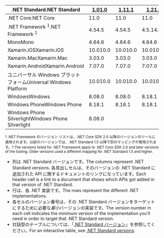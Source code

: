 | <span data-ttu-id="08664-101">.NET Standard</span><span class="sxs-lookup"><span data-stu-id="08664-101">.NET Standard</span></span>              | <span data-ttu-id="08664-102">[1.0]</span><span class="sxs-lookup"><span data-stu-id="08664-102">[1.0]</span></span> | <span data-ttu-id="08664-103">[1.1]</span><span class="sxs-lookup"><span data-stu-id="08664-103">[1.1]</span></span>  | <span data-ttu-id="08664-104">[1.2]</span><span class="sxs-lookup"><span data-stu-id="08664-104">[1.2]</span></span> | <span data-ttu-id="08664-105">[1.3]</span><span class="sxs-lookup"><span data-stu-id="08664-105">[1.3]</span></span> | <span data-ttu-id="08664-106">[1.4]</span><span class="sxs-lookup"><span data-stu-id="08664-106">[1.4]</span></span> | <span data-ttu-id="08664-107">[1.5]</span><span class="sxs-lookup"><span data-stu-id="08664-107">[1.5]</span></span>      | <span data-ttu-id="08664-108">[1.6]</span><span class="sxs-lookup"><span data-stu-id="08664-108">[1.6]</span></span>      | <span data-ttu-id="08664-109">[2.0]</span><span class="sxs-lookup"><span data-stu-id="08664-109">[2.0]</span></span>      |
|----------------------------|-------|--------|-------|-------|-------|------------|------------|------------|
| <span data-ttu-id="08664-110">.NET Core</span><span class="sxs-lookup"><span data-stu-id="08664-110">.NET Core</span></span>                  | <span data-ttu-id="08664-111">1</span><span class="sxs-lookup"><span data-stu-id="08664-111">1.0</span></span>   | <span data-ttu-id="08664-112">1</span><span class="sxs-lookup"><span data-stu-id="08664-112">1.0</span></span>    | <span data-ttu-id="08664-113">1</span><span class="sxs-lookup"><span data-stu-id="08664-113">1.0</span></span>   | <span data-ttu-id="08664-114">1</span><span class="sxs-lookup"><span data-stu-id="08664-114">1.0</span></span>   | <span data-ttu-id="08664-115">1</span><span class="sxs-lookup"><span data-stu-id="08664-115">1.0</span></span>   | <span data-ttu-id="08664-116">1</span><span class="sxs-lookup"><span data-stu-id="08664-116">1.0</span></span>        | <span data-ttu-id="08664-117">1</span><span class="sxs-lookup"><span data-stu-id="08664-117">1.0</span></span>        | <span data-ttu-id="08664-118">2.0</span><span class="sxs-lookup"><span data-stu-id="08664-118">2.0</span></span>        |
| <span data-ttu-id="08664-119">.NET Framework <sup>1</sup></span><span class="sxs-lookup"><span data-stu-id="08664-119">.NET Framework <sup>1</sup></span></span>| <span data-ttu-id="08664-120">4.5</span><span class="sxs-lookup"><span data-stu-id="08664-120">4.5</span></span>   | <span data-ttu-id="08664-121">4.5</span><span class="sxs-lookup"><span data-stu-id="08664-121">4.5</span></span>    | <span data-ttu-id="08664-122">4.5.1</span><span class="sxs-lookup"><span data-stu-id="08664-122">4.5.1</span></span> | <span data-ttu-id="08664-123">4.6</span><span class="sxs-lookup"><span data-stu-id="08664-123">4.6</span></span>   | <span data-ttu-id="08664-124">4.6.1</span><span class="sxs-lookup"><span data-stu-id="08664-124">4.6.1</span></span> | <span data-ttu-id="08664-125">4.6.1</span><span class="sxs-lookup"><span data-stu-id="08664-125">4.6.1</span></span>      | <span data-ttu-id="08664-126">4.6.1</span><span class="sxs-lookup"><span data-stu-id="08664-126">4.6.1</span></span>      | <span data-ttu-id="08664-127">4.6.1</span><span class="sxs-lookup"><span data-stu-id="08664-127">4.6.1</span></span>      |
| <span data-ttu-id="08664-128">Mono</span><span class="sxs-lookup"><span data-stu-id="08664-128">Mono</span></span>                       | <span data-ttu-id="08664-129">4.6</span><span class="sxs-lookup"><span data-stu-id="08664-129">4.6</span></span>   | <span data-ttu-id="08664-130">4.6</span><span class="sxs-lookup"><span data-stu-id="08664-130">4.6</span></span>    | <span data-ttu-id="08664-131">4.6</span><span class="sxs-lookup"><span data-stu-id="08664-131">4.6</span></span>   | <span data-ttu-id="08664-132">4.6</span><span class="sxs-lookup"><span data-stu-id="08664-132">4.6</span></span>   | <span data-ttu-id="08664-133">4.6</span><span class="sxs-lookup"><span data-stu-id="08664-133">4.6</span></span>   | <span data-ttu-id="08664-134">4.6</span><span class="sxs-lookup"><span data-stu-id="08664-134">4.6</span></span>        | <span data-ttu-id="08664-135">4.6</span><span class="sxs-lookup"><span data-stu-id="08664-135">4.6</span></span>        | <span data-ttu-id="08664-136">5.4</span><span class="sxs-lookup"><span data-stu-id="08664-136">5.4</span></span>        |
| <span data-ttu-id="08664-137">Xamarin.iOS</span><span class="sxs-lookup"><span data-stu-id="08664-137">Xamarin.iOS</span></span>                | <span data-ttu-id="08664-138">10.0</span><span class="sxs-lookup"><span data-stu-id="08664-138">10.0</span></span>  | <span data-ttu-id="08664-139">10.0</span><span class="sxs-lookup"><span data-stu-id="08664-139">10.0</span></span>   | <span data-ttu-id="08664-140">10.0</span><span class="sxs-lookup"><span data-stu-id="08664-140">10.0</span></span>  | <span data-ttu-id="08664-141">10.0</span><span class="sxs-lookup"><span data-stu-id="08664-141">10.0</span></span>  | <span data-ttu-id="08664-142">10.0</span><span class="sxs-lookup"><span data-stu-id="08664-142">10.0</span></span>  | <span data-ttu-id="08664-143">10.0</span><span class="sxs-lookup"><span data-stu-id="08664-143">10.0</span></span>       | <span data-ttu-id="08664-144">10.0</span><span class="sxs-lookup"><span data-stu-id="08664-144">10.0</span></span>       | <span data-ttu-id="08664-145">10.14</span><span class="sxs-lookup"><span data-stu-id="08664-145">10.14</span></span>      |
| <span data-ttu-id="08664-146">Xamarin.Mac</span><span class="sxs-lookup"><span data-stu-id="08664-146">Xamarin.Mac</span></span>                | <span data-ttu-id="08664-147">3.0</span><span class="sxs-lookup"><span data-stu-id="08664-147">3.0</span></span>   | <span data-ttu-id="08664-148">3.0</span><span class="sxs-lookup"><span data-stu-id="08664-148">3.0</span></span>    | <span data-ttu-id="08664-149">3.0</span><span class="sxs-lookup"><span data-stu-id="08664-149">3.0</span></span>   | <span data-ttu-id="08664-150">3.0</span><span class="sxs-lookup"><span data-stu-id="08664-150">3.0</span></span>   | <span data-ttu-id="08664-151">3.0</span><span class="sxs-lookup"><span data-stu-id="08664-151">3.0</span></span>   | <span data-ttu-id="08664-152">3.0</span><span class="sxs-lookup"><span data-stu-id="08664-152">3.0</span></span>        | <span data-ttu-id="08664-153">3.0</span><span class="sxs-lookup"><span data-stu-id="08664-153">3.0</span></span>        | <span data-ttu-id="08664-154">3.8</span><span class="sxs-lookup"><span data-stu-id="08664-154">3.8</span></span>        |
| <span data-ttu-id="08664-155">Xamarin.Android</span><span class="sxs-lookup"><span data-stu-id="08664-155">Xamarin.Android</span></span>            | <span data-ttu-id="08664-156">7.0</span><span class="sxs-lookup"><span data-stu-id="08664-156">7.0</span></span>   | <span data-ttu-id="08664-157">7.0</span><span class="sxs-lookup"><span data-stu-id="08664-157">7.0</span></span>    | <span data-ttu-id="08664-158">7.0</span><span class="sxs-lookup"><span data-stu-id="08664-158">7.0</span></span>   | <span data-ttu-id="08664-159">7.0</span><span class="sxs-lookup"><span data-stu-id="08664-159">7.0</span></span>   | <span data-ttu-id="08664-160">7.0</span><span class="sxs-lookup"><span data-stu-id="08664-160">7.0</span></span>   | <span data-ttu-id="08664-161">7.0</span><span class="sxs-lookup"><span data-stu-id="08664-161">7.0</span></span>        | <span data-ttu-id="08664-162">7.0</span><span class="sxs-lookup"><span data-stu-id="08664-162">7.0</span></span>        | <span data-ttu-id="08664-163">8.0</span><span class="sxs-lookup"><span data-stu-id="08664-163">8.0</span></span>        |
| <span data-ttu-id="08664-164">ユニバーサル Windows プラットフォーム</span><span class="sxs-lookup"><span data-stu-id="08664-164">Universal Windows Platform</span></span> | <span data-ttu-id="08664-165">10.0</span><span class="sxs-lookup"><span data-stu-id="08664-165">10.0</span></span>  | <span data-ttu-id="08664-166">10.0</span><span class="sxs-lookup"><span data-stu-id="08664-166">10.0</span></span>   | <span data-ttu-id="08664-167">10.0</span><span class="sxs-lookup"><span data-stu-id="08664-167">10.0</span></span>  | <span data-ttu-id="08664-168">10.0</span><span class="sxs-lookup"><span data-stu-id="08664-168">10.0</span></span>  | <span data-ttu-id="08664-169">10.0</span><span class="sxs-lookup"><span data-stu-id="08664-169">10.0</span></span>  | <span data-ttu-id="08664-170">10.0.16299</span><span class="sxs-lookup"><span data-stu-id="08664-170">10.0.16299</span></span> | <span data-ttu-id="08664-171">10.0.16299</span><span class="sxs-lookup"><span data-stu-id="08664-171">10.0.16299</span></span> | <span data-ttu-id="08664-172">10.0.16299</span><span class="sxs-lookup"><span data-stu-id="08664-172">10.0.16299</span></span> |
| <span data-ttu-id="08664-173">Windows</span><span class="sxs-lookup"><span data-stu-id="08664-173">Windows</span></span>                    | <span data-ttu-id="08664-174">8.0</span><span class="sxs-lookup"><span data-stu-id="08664-174">8.0</span></span>   | <span data-ttu-id="08664-175">8.0</span><span class="sxs-lookup"><span data-stu-id="08664-175">8.0</span></span>    | <span data-ttu-id="08664-176">8.1</span><span class="sxs-lookup"><span data-stu-id="08664-176">8.1</span></span>   |       |       |            |            |            |
| <span data-ttu-id="08664-177">Windows Phone</span><span class="sxs-lookup"><span data-stu-id="08664-177">Windows Phone</span></span>              | <span data-ttu-id="08664-178">8.1</span><span class="sxs-lookup"><span data-stu-id="08664-178">8.1</span></span>   | <span data-ttu-id="08664-179">8.1</span><span class="sxs-lookup"><span data-stu-id="08664-179">8.1</span></span>    | <span data-ttu-id="08664-180">8.1</span><span class="sxs-lookup"><span data-stu-id="08664-180">8.1</span></span>   |       |       |            |            |            |
| <span data-ttu-id="08664-181">Windows Phone Silverlight</span><span class="sxs-lookup"><span data-stu-id="08664-181">Windows Phone Silverlight</span></span>  | <span data-ttu-id="08664-182">8.0</span><span class="sxs-lookup"><span data-stu-id="08664-182">8.0</span></span>   |        |       |       |       |            |            |            |

<span data-ttu-id="08664-183"><sup>1 .NET Framework のバージョン リストは、.NET Core SDK 2.0 以降のバージョンのツールに適用されます。以前のバージョンでは、.NET Standard 1.5 以降で別のマッピングが使用されます。</sup></span><span class="sxs-lookup"><span data-stu-id="08664-183"><sup>1 The versions listed for .NET Framework apply to .NET Core SDK 2.0 and later versions of the tooling. Older versions used a different mapping for .NET Standard 1.5 and higher. </sup></span></span>

- <span data-ttu-id="08664-184">列は .NET Standard バージョンです。</span><span class="sxs-lookup"><span data-stu-id="08664-184">The columns represent .NET Standard versions.</span></span> <span data-ttu-id="08664-185">各見出しセルは、そのバージョンの .NET Standard に追加された API に関するドキュメントのリンクになっています。</span><span class="sxs-lookup"><span data-stu-id="08664-185">Each header cell is a link to a document that shows which APIs got added in that version of .NET Standard.</span></span>
- <span data-ttu-id="08664-186">行は、各 .NET 実装です。</span><span class="sxs-lookup"><span data-stu-id="08664-186">The rows represent the different .NET implementations.</span></span>
- <span data-ttu-id="08664-187">各セルのバージョン番号は、その .NET Standard バージョンをターゲットにするために必要な*最小*バージョンの実装です。</span><span class="sxs-lookup"><span data-stu-id="08664-187">The version number in each cell indicates the *minimum* version of the implementation you'll need in order to target that .NET Standard version.</span></span>
- <span data-ttu-id="08664-188">対話型のテーブルについては、「[.NET Standard バージョン](http://immo.landwerth.net/netstandard-versions/#)」を参照してください。</span><span class="sxs-lookup"><span data-stu-id="08664-188">For an interactive table, see [.NET Standard versions](http://immo.landwerth.net/netstandard-versions/#).</span></span>

[1.0]: https://github.com/dotnet/standard/blob/master/docs/versions/netstandard1.0.md
[1.1]: https://github.com/dotnet/standard/blob/master/docs/versions/netstandard1.1.md
[1.2]: https://github.com/dotnet/standard/blob/master/docs/versions/netstandard1.2.md
[1.3]: https://github.com/dotnet/standard/blob/master/docs/versions/netstandard1.3.md
[1.4]: https://github.com/dotnet/standard/blob/master/docs/versions/netstandard1.4.md
[1.5]: https://github.com/dotnet/standard/blob/master/docs/versions/netstandard1.5.md
[1.6]: https://github.com/dotnet/standard/blob/master/docs/versions/netstandard1.6.md
[2.0]: https://github.com/dotnet/standard/blob/master/docs/versions/netstandard2.0.md
